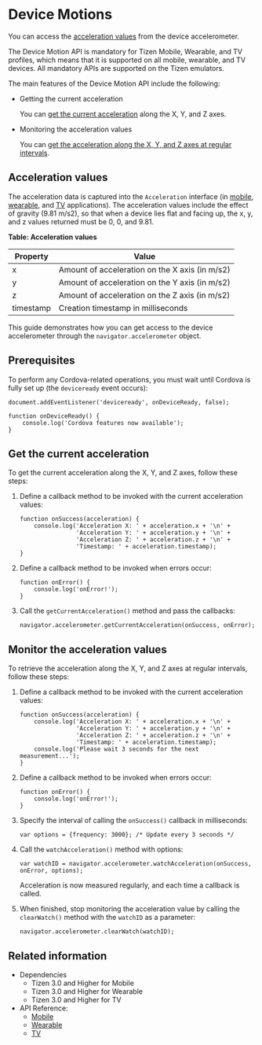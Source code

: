 # Device Motions

You can access the [acceleration values](#acceleration-values) from the device accelerometer.

The Device Motion API is mandatory for Tizen Mobile, Wearable, and TV profiles, which means that it is supported on all mobile, wearable, and TV devices. All mandatory APIs are supported on the Tizen emulators.

The main features of the Device Motion API include the following:

- Getting the current acceleration        

  You can [get the current acceleration](#getting-the-current-acceleration) along the X, Y, and Z axes.

- Monitoring the acceleration values        

  You can [get the acceleration along the X, Y, and Z axes at regular intervals](#monitoring-the-acceleration-values).

## Acceleration values

The acceleration data is captured into the `Acceleration` interface (in [mobile](../../api/latest/device_api/mobile/tizen/cordova/device-motion.html#Acceleration), [wearable](../../api/latest/device_api/wearable/tizen/cordova/device-motion.html#Acceleration), and [TV](../../api/latest/device_api/tv/tizen/cordova/device-motion.html#Acceleration) applications). The acceleration values include the effect of gravity (9.81 m/s2), so that when a device lies flat and facing up, the x, y, and z values returned must be 0, 0, and 9.81.

**Table: Acceleration values**

| Property  | Value                                    |
| --------- | ---------------------------------------- |
| x         | Amount of acceleration on the X axis (in m/s2) |
| y         | Amount of acceleration on the Y axis (in m/s2) |
| z         | Amount of acceleration on the Z axis (in m/s2) |
| timestamp | Creation timestamp in milliseconds       |

This guide demonstrates how you can get access to the device accelerometer through the `navigator.accelerometer` object.

## Prerequisites

To perform any Cordova-related operations, you must wait until Cordova is fully set up (the `deviceready` event occurs):

```
document.addEventListener('deviceready', onDeviceReady, false);

function onDeviceReady() {
    console.log('Cordova features now available');
}
```

## Get the current acceleration

To get the current acceleration along the X, Y, and Z axes, follow these steps:

1. Define a callback method to be invoked with the current acceleration values:

   ```
   function onSuccess(acceleration) {
       console.log('Acceleration X: ' + acceleration.x + '\n' +
                   'Acceleration Y: ' + acceleration.y + '\n' +
                   'Acceleration Z: ' + acceleration.z + '\n' +
                   'Timestamp: ' + acceleration.timestamp);
   }
   ```

2. Define a callback method to be invoked when errors occur:

   ```
   function onError() {
       console.log('onError!');
   }
   ```

3. Call the `getCurrentAcceleration()` method and pass the callbacks:

   ```
   navigator.accelerometer.getCurrentAcceleration(onSuccess, onError);
   ```

## Monitor the acceleration values

To retrieve the acceleration along the X, Y, and Z axes at regular intervals, follow these steps:

1. Define a callback method to be invoked with the current acceleration values:

   ```
   function onSuccess(acceleration) {
       console.log('Acceleration X: ' + acceleration.x + '\n' +
                   'Acceleration Y: ' + acceleration.y + '\n' +
                   'Acceleration Z: ' + acceleration.z + '\n' +
                   'Timestamp: ' + acceleration.timestamp);
       console.log('Please wait 3 seconds for the next measurement...');
   }
   ```

2. Define a callback method to be invoked when errors occur:

   ```
   function onError() {
       console.log('onError!');
   }
   ```

3. Specify the interval of calling the `onSuccess()` callback in milliseconds:

   ```
   var options = {frequency: 3000}; /* Update every 3 seconds */
   ```

4. Call the `watchAcceleration()` method with options:

   ```
   var watchID = navigator.accelerometer.watchAcceleration(onSuccess, onError, options);
   ```

   Acceleration is now measured regularly, and each time a callback is called.

5. When finished, stop monitoring the acceleration value by calling the `clearWatch()` method with the `watchID` as a parameter:

   ```
   navigator.accelerometer.clearWatch(watchID);
   ```


## Related information
* Dependencies   
   - Tizen 3.0 and Higher for Mobile
   - Tizen 3.0 and Higher for Wearable
   - Tizen 3.0 and Higher for TV
* API Reference:
  - [Mobile](../../api/latest/device_api/mobile/tizen/cordova/device-motion.html)
  - [Wearable](../../api/latest/device_api/wearable/tizen/cordova/device-motion.html)
  - [TV](../../api/latest/device_api/tv/tizen/cordova/device-motion.html)
